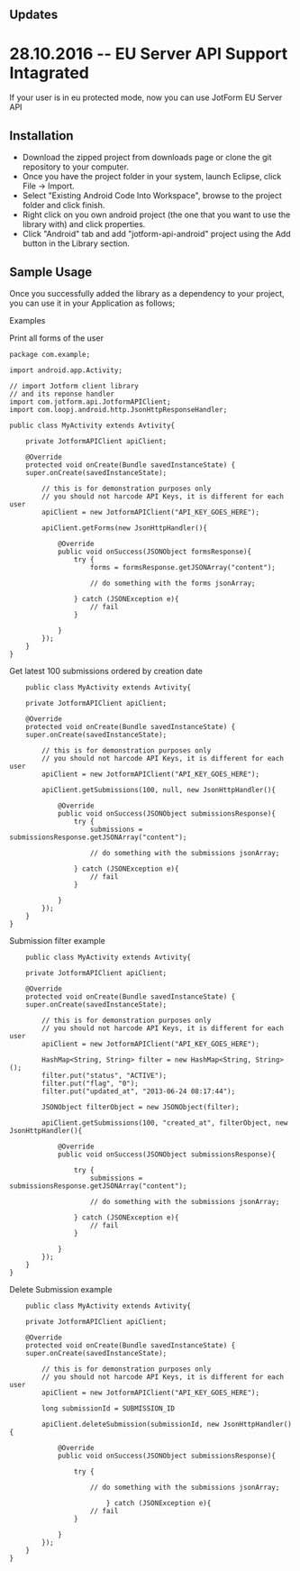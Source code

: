 Updates
------------

# 28.10.2016 -- EU Server API Support Intagrated
If your user is in eu protected mode, now you can use JotForm EU Server API

Installation
------------

- Download the zipped project from downloads page or clone the git repository to your computer.
- Once you have the project folder in your system, launch Eclipse, click File -> Import.
- Select "Existing Android Code Into Workspace", browse to the project folder and click finish.
- Right click on you own android project (the one that you want to use the library with) and click properties.
- Click "Android" tab and add "jotform-api-android" project using the Add button in the Library section.

Sample Usage
------------

Once you successfully added the library as a dependency to your project, you can use it in your Application as follows;

Examples

Print all forms of the user

    package com.example;
    
    import android.app.Activity;
    
    // import Jotform client library
    // and its reponse handler
    import com.jotform.api.JotformAPIClient;
    import com.loopj.android.http.JsonHttpResponseHandler;
    
    public class MyActivity extends Avtivity{
        
        private JotformAPIClient apiClient;
        
        @Override
        protected void onCreate(Bundle savedInstanceState) {
  	    super.onCreate(savedInstanceState);
            
            // this is for demonstration purposes only
            // you should not harcode API Keys, it is different for each user
            apiClient = new JotformAPIClient("API_KEY_GOES_HERE");
            
            apiClient.getForms(new JsonHttpHandler(){
            
                @Override
    		    public void onSuccess(JSONObject formsResponse){
    			    try {
    				    forms = formsResponse.getJSONArray("content");
                        
                        // do something with the forms jsonArray;
                        
                    } catch (JSONException e){
    				    // fail
    			    }
                    
                }
            });
        }
    }
    
Get latest 100 submissions ordered by creation date

		public class MyActivity extends Avtivity{
        
        private JotformAPIClient apiClient;
        
        @Override
        protected void onCreate(Bundle savedInstanceState) {
  	    super.onCreate(savedInstanceState);
            
            // this is for demonstration purposes only
            // you should not harcode API Keys, it is different for each user
            apiClient = new JotformAPIClient("API_KEY_GOES_HERE");
            
            apiClient.getSubmissions(100, null, new JsonHttpHandler(){
            
                @Override
    		    public void onSuccess(JSONObject submissionsResponse){
    			    try {
    				    submissions = submissionsResponse.getJSONArray("content");
                        
                        // do something with the submissions jsonArray;
                        
                    } catch (JSONException e){
    				    // fail
    			    }
                    
                }
            });
        }
    }
    
Submission filter example

		public class MyActivity extends Avtivity{
        
        private JotformAPIClient apiClient;
        
        @Override
        protected void onCreate(Bundle savedInstanceState) {
  	    super.onCreate(savedInstanceState);
            
            // this is for demonstration purposes only
            // you should not harcode API Keys, it is different for each user
            apiClient = new JotformAPIClient("API_KEY_GOES_HERE");
            
            HashMap<String, String> filter = new HashMap<String, String>();
            filter.put("status", "ACTIVE");
            filter.put("flag", "0");
            filter.put("updated_at", "2013-06-24 08:17:44");
            
            JSONObject filterObject = new JSONObject(filter);
            
            apiClient.getSubmissions(100, "created_at", filterObject, new JsonHttpHandler(){
            
                @Override
    		    public void onSuccess(JSONObject submissionsResponse){
    		    
    			    try {
    				    submissions = submissionsResponse.getJSONArray("content");
                        
                        // do something with the submissions jsonArray;
                        
                    } catch (JSONException e){
    				    // fail
    			    }
                    
                }
            });
        }
    }
    
Delete Submission example

		public class MyActivity extends Avtivity{
        
        private JotformAPIClient apiClient;
        
        @Override
        protected void onCreate(Bundle savedInstanceState) {
  	    super.onCreate(savedInstanceState);
            
            // this is for demonstration purposes only
            // you should not harcode API Keys, it is different for each user
            apiClient = new JotformAPIClient("API_KEY_GOES_HERE");
            
            long submissionId = SUBMISSION_ID
            
            apiClient.deleteSubmission(submissionId, new JsonHttpHandler(){
            
                @Override
    		    public void onSuccess(JSONObject submissionsResponse){
    		    
    			    try {
                        
                        // do something with the submissions jsonArray;
                        
							} catch (JSONException e){
    				    // fail
    			    }
                    
                }
            });
        }
    }